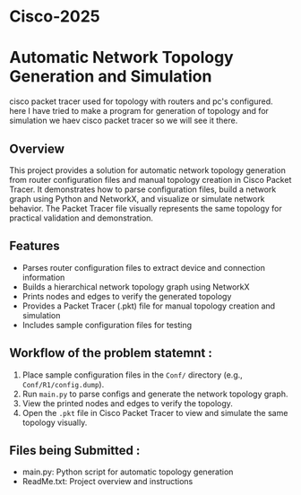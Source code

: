 # Cisco-2025
# Automatic Network Topology Generation and Simulation

cisco packet tracer used for topology with routers and pc's configured. 
here I have tried to make a program for generation of topology and for simulation we haev cisco packet tracer 
so we will see it there.
## Overview
This project provides a solution for automatic network topology generation from router configuration files and manual topology creation in Cisco Packet Tracer. It demonstrates how to parse configuration files, build a network graph using Python and NetworkX, and visualize or simulate network behavior. The Packet Tracer file visually represents the same topology for practical validation and demonstration.
## Features
- Parses router configuration files to extract device and connection information
- Builds a hierarchical network topology graph using NetworkX
- Prints nodes and edges to verify the generated topology
- Provides a Packet Tracer (.pkt) file for manual topology creation and simulation
- Includes sample configuration files for testing

## Workflow of the problem statemnt :
1. Place sample configuration files in the `Conf/` directory (e.g., `Conf/R1/config.dump`).
2. Run `main.py` to parse configs and generate the network topology graph.
3.  View the printed nodes and edges to verify the topology.
4. Open the `.pkt` file in Cisco Packet Tracer to view and simulate the same topology visually.

## Files being Submitted :
- main.py: Python script for automatic topology generation
- ReadMe.txt: Project overview and instructions
